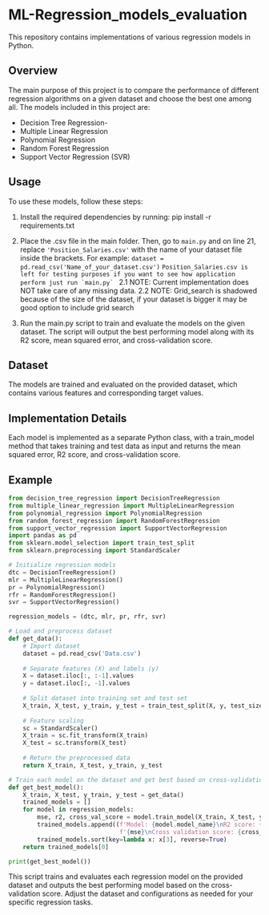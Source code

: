 # ML-Regression_models_evaluation

This repository contains implementations of various regression models in Python.

## Overview
The main purpose of this project is to compare the performance of different regression algorithms on a given dataset and choose the best one among all. The models included in this project are:

- Decision Tree Regression-
- Multiple Linear Regression
- Polynomial Regression
- Random Forest Regression
- Support Vector Regression (SVR)

##  Usage

To use these models, follow these steps:

1. Install the required dependencies by running:
    pip install -r requirements.txt
2. Place the .csv file in the main folder. Then, go to `main.py` and on line 21, replace `'Position_Salaries.csv'` with the name of your dataset file inside the brackets. For example:
   `dataset = pd.read_csv('Name_of_your_dataset.csv')`
   ```Position_Salaries.csv is left for testing purposes if you want to see how application perform just run `main.py` ```
   2.1 NOTE: Current implementation does NOT take care of any missing data.
   2.2 NOTE: Grid_search is shadowed because of the size of the dataset, if your dataset is bigger it may be good option to include grid search
   
3. Run the main.py script to train and evaluate the models on the given dataset.
 The script will output the best performing model along with its R2 score, mean squared error, and cross-validation score.

## Dataset
The models are trained and evaluated on the provided dataset, which contains various features and corresponding target values.

## Implementation Details
Each model is implemented as a separate Python class, with a train_model method that takes training and test data as input and returns the mean squared error, R2 score, and cross-validation score.

## Example
```python
from decision_tree_regression import DecisionTreeRegression
from multiple_linear_regression import MultipleLinearRegression
from polynomial_regression import PolynomialRegression
from random_forest_regression import RandomForestRegression
from support_vector_regression import SupportVectorRegression
import pandas as pd
from sklearn.model_selection import train_test_split
from sklearn.preprocessing import StandardScaler

# Initialize regression models
dtc = DecisionTreeRegression()
mlr = MultipleLinearRegression()
pr = PolynomialRegression()
rfr = RandomForestRegression()
svr = SupportVectorRegression()

regression_models = (dtc, mlr, pr, rfr, svr)

# Load and preprocess dataset
def get_data():
    # Import dataset
    dataset = pd.read_csv('Data.csv')
    
    # Separate features (X) and labels (y)
    X = dataset.iloc[:, :-1].values
    y = dataset.iloc[:, -1].values
    
    # Split dataset into training set and test set
    X_train, X_test, y_train, y_test = train_test_split(X, y, test_size=0.2)
    
    # Feature scaling
    sc = StandardScaler()
    X_train = sc.fit_transform(X_train)
    X_test = sc.transform(X_test)
    
    # Return the preprocessed data
    return X_train, X_test, y_train, y_test

# Train each model on the dataset and get best based on cross-validation score
def get_best_model():
    X_train, X_test, y_train, y_test = get_data()
    trained_models = []
    for model in regression_models:
        mse, r2, cross_val_score = model.train_model(X_train, X_test, y_train, y_test)
        trained_models.append((f'Model: {model.model_name}\nR2 score: {r2:.2f}\nMean squared error: '
                               f'{mse}\nCross validation score: {cross_val_score:.2f}'))
        trained_models.sort(key=lambda x: x[3], reverse=True)
    return trained_models[0]

print(get_best_model())
```
This script trains and evaluates each regression model on the provided dataset and outputs the best performing model based on the cross-validation score. Adjust the dataset and configurations as needed for your specific regression tasks.
